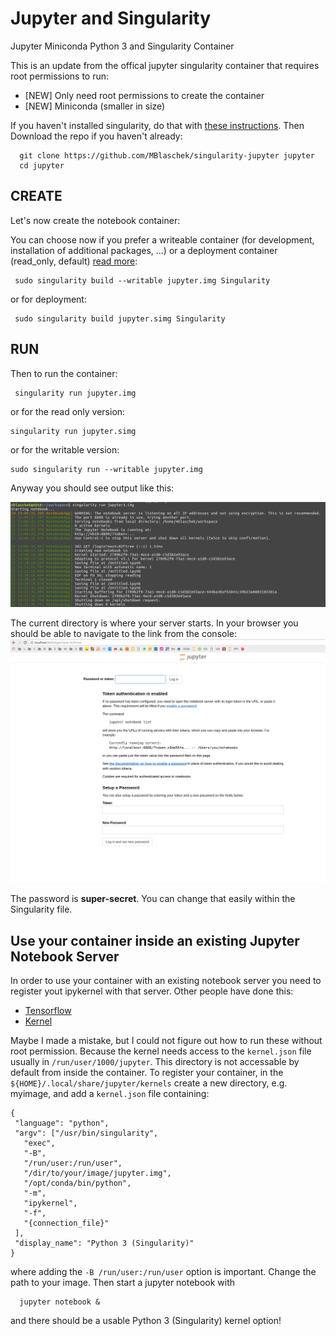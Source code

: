 # Jupyter and Singularity
Jupyter Miniconda Python 3 and Singularity Container

This is an update from [](https://github.com/singularityhub/jupyter) the offical jupyter singularity container that requires root permissions to run:
* [NEW] Only need root permissions to create the container
* [NEW] Miniconda (smaller in size)

If you haven't installed singularity, do that with [these instructions](http://singularity.lbl.gov/install-linux). Then Download the repo if you haven't already:

      git clone https://github.com/MBlaschek/singularity-jupyter jupyter
      cd jupyter

## CREATE
Let's now create the notebook container:

You can choose now if you prefer a writeable container (for development, installation of additional packages, ...) or a deployment container (read_only, default) [read more](http://singularity.lbl.gov/docs-build-container):

     sudo singularity build --writable jupyter.img Singularity
     
or for deployment:

     sudo singularity build jupyter.simg Singularity

## RUN
Then to run the container:

     singularity run jupyter.img
     
or for the read only version:

    singularity run jupyter.simg
    
or for the writable version:

    sudo singularity run --writable jupyter.img
    
Anyway you should see output like this:

![jupyter.png](jupyter.png)

The current directory is where your server starts. In your browser you should be able to navigate to the link from the console:
![jupyterweb.png](jupyterweb.png)

The password is **super-secret**. You can change that easily within the Singularity file.

## Use your container inside an existing Jupyter Notebook Server
In order to use your container with an existing notebook server you need to register yout ipykernel with that server.
Other people have done this:
* [Tensorflow](https://github.com/clemsonciti/singularity-in-jupyter-notebook)
* [Kernel](https://gist.github.com/mattpitkin/35ac19214048e96c391e948d7ec34ca5)

Maybe I made a mistake, but I could not figure out how to run these without root permission. Because the kernel needs access to the `kernel.json` file usually in `/run/user/1000/jupyter`. This directory is not accessable by default from inside the container. 
To register your container, in the `${HOME}/.local/share/jupyter/kernels` create a new directory, e.g. myimage, and add a `kernel.json` file containing:

```
{
 "language": "python",
 "argv": ["/usr/bin/singularity",
   "exec",
   "-B",
   "/run/user:/run/user",
   "/dir/to/your/image/jupyter.img",
   "/opt/conda/bin/python",
   "-m",
   "ipykernel",
   "-f",
   "{connection_file}"
 ],
 "display_name": "Python 3 (Singularity)"
}

```
where adding the `-B /run/user:/run/user` option is important. Change the path to your image. Then start a jupyter notebook with

      jupyter notebook &

and there should be a usable Python 3 (Singularity) kernel option!
